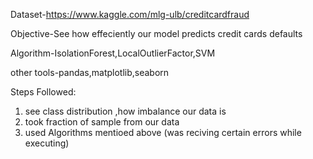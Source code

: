 
Dataset-https://www.kaggle.com/mlg-ulb/creditcardfraud

Objective-See how effeciently our model predicts credit cards defaults

Algorithm-IsolationForest,LocalOutlierFactor,SVM

other tools-pandas,matplotlib,seaborn

Steps Followed:

1) see class distribution ,how imbalance our data is
2) took fraction of sample from our data
3) used Algorithms mentioed above
(was reciving certain errors while executing)
